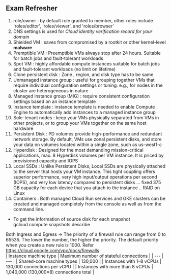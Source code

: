 
## Exam Refresher

1. role/owner : by default role granted to member, other roles include 'roles/editor', 'roles/viewer', and 'roles/browser'    
2. DNS settings is used for *Cloud identity verification record for your domain*   
3. Shielded VM : saves from compromised by a rootkit or other kernel-level **malware**  
4. Premptible VM : Preemptible VMs always stop after 24 hours. Suitable for batch jobs and fault-tolerant workloads  
5. Spot VM : highly affordable compute instances suitable for batch jobs and fault-tolerant workloads (no limit on lifetime)  
6. Clone persistent disk : Zone , region, and disk type has to be same  
7. Unmanaged instance group : useful for grouping together VMs that require individual configuration settings or tuning. e.g., for nodes in the cluster are heterogeneous in nature  
8. Managed instance group (MIG) : require consistent configuration settings based on an instance template  
9. Instance template : instance template is needed to enable Compute Engine to automatically add instances to a managed instance group  
10. Sole-tenant nodes : keep your VMs physically separated from VMs in other projects, or to group your VMs together on the same host hardware  
11. Persistent Disk : PD volumes provide high-performance and redundant network storage. By default, VMs use zonal persistent disks, and store your data on volumes located within a single zone, such as us-west1-c  
12. Hyperdisk : Designed for the most demanding mission-critical applications, max. 8 Hyperdisk volumes per VM instance. It  is priced by provisioned capacity and IOPS  
13. Local SSDs : Unlike Persistent Disks, Local SSDs are physically attached to the server that hosts your VM instance. This tight coupling offers superior performance, very high input/output operations per second (IOPS), and very low latency compared to persistent disks ... fixed 375 GB capacity for each device that you attach to the instance .. RAID on Linux  
14. Containers : Both managed Cloud Run services and GKE clusters can be created and managed completely from the console as well as from the command line.   

- To get the information of source disk for each snapshot  
gcloud compute snapshots describe   

Both Ingress and Egress -> The priority of a firewall rule can range from 0 to 65535. The lower the number, the higher the priority. The default priority when you create a new rule is 1000.
Refer https://cloud.google.com/vpc/docs/firewalls 
<br/>
| Instance machine type | Maximum number of stateful connections |
| --- | --- |
| Shared-core machine types | 130,000 |
| Instances with 1–8 vCPUs | 130,000 connections per vCPU |
| Instances with more than 8 vCPUs | 1,040,000 (130,000×8) connections total |
<br/>



